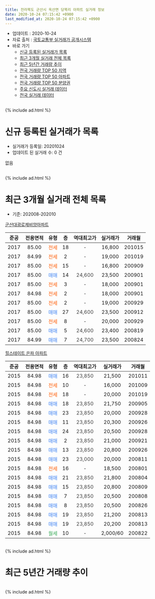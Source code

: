 ```yaml
---
title: 전라북도 군산시 옥산면 당북리 아파트 실거래 정보
date: 2020-10-24 07:15:42 +0900
last_modified_at: 2020-10-24 07:15:42 +0900
---
```


* 업데이트 : 2020-10-24
* 자료 출처 : [국토교통부 실거래가 공개시스템](http://rt.molit.go.kr)
* 바로 가기
    * [신규 등록된 실거래가 목록](#신규-등록된-실거래가-목록)
    * [최근 3개월 실거래 전체 목록](#최근-3개월-실거래-전체-목록)
    * [최근 5년간 거래량 추이](#최근-5년간-거래량-추이)
    * [전국 거래량 TOP 50 지역](https://inasie.github.io/apt-trade-info/최근-3개월-전국에서-가장-거래가-많이-발생한-지역)
    * [전국 거래량 TOP 50 아파트](https://inasie.github.io/apt-trade-info/최근-3개월-전국에서-가장-거래가-많이-발생한-아파트)
    * [전국 거래량 TOP 50 분양권](https://inasie.github.io/apt-trade-info/최근-3개월-전국에서-가장-거래가-많이-발생한-분양권)
    * [주요 신도시 실거래 데이터](https://inasie.github.io/apt-trade-info/주요-신도시)
    * [전국 실거래 데이터](https://inasie.github.io/apt-trade-info/전국)
<br>
{% include ad.html %}
<br>

# 신규 등록된 실거래가 목록
* 실거래가 등록일: 20201024
* 업데이트 된 실거래 수: 0 건

없음

<br>
{% include ad.html %}
<br>

# 최근 3개월 실거래 전체 목록
* 기준: 202008-202010


[군산대광로제비앙아파트](https://search.naver.com/search.naver?query=%EC%A0%84%EB%9D%BC%EB%B6%81%EB%8F%84+%EA%B5%B0%EC%82%B0%EC%8B%9C+%EC%98%A5%EC%82%B0%EB%A9%B4+%EB%8B%B9%EB%B6%81%EB%A6%AC+%EA%B5%B0%EC%82%B0%EB%8C%80%EA%B4%91%EB%A1%9C%EC%A0%9C%EB%B9%84%EC%95%99%EC%95%84%ED%8C%8C%ED%8A%B8)

|준공|전용면적|유형|층|역대최고가|실거래가|거래월|
|:---:|:---:|:---:|:---:|:---:|:---:|:---:|
|2017|85.00|<span style="color:#ff5a00">전세</span>|18|<span style="color:#444444">-</span>|16,800|201015|
|2017|84.99|<span style="color:#ff5a00">전세</span>|2|<span style="color:#444444">-</span>|19,000|201019|
|2017|85.00|<span style="color:#ff5a00">전세</span>|15|<span style="color:#444444">-</span>|16,800|200909|
|2017|85.00|<span style="color:#4285f3">매매</span>|14|<span style="color:#444444">24,600</span>|23,500|200901|
|2017|85.00|<span style="color:#ff5a00">전세</span>|3|<span style="color:#444444">-</span>|18,000|200901|
|2017|84.98|<span style="color:#ff5a00">전세</span>|2|<span style="color:#444444">-</span>|18,000|200901|
|2017|85.00|<span style="color:#ff5a00">전세</span>|2|<span style="color:#444444">-</span>|19,000|200929|
|2017|85.00|<span style="color:#4285f3">매매</span>|27|<span style="color:#444444">24,600</span>|23,500|200912|
|2017|85.00|<span style="color:#ff5a00">전세</span>|8|<span style="color:#444444">-</span>|20,000|200929|
|2017|85.00|<span style="color:#4285f3">매매</span>|5|<span style="color:#444444">24,600</span>|23,400|200819|
|2017|84.99|<span style="color:#4285f3">매매</span>|7|<span style="color:#444444">24,700</span>|23,500|200824|

[힐스테이트 은파 아파트](https://search.naver.com/search.naver?query=%EC%A0%84%EB%9D%BC%EB%B6%81%EB%8F%84+%EA%B5%B0%EC%82%B0%EC%8B%9C+%EC%98%A5%EC%82%B0%EB%A9%B4+%EB%8B%B9%EB%B6%81%EB%A6%AC+%ED%9E%90%EC%8A%A4%ED%85%8C%EC%9D%B4%ED%8A%B8+%EC%9D%80%ED%8C%8C+%EC%95%84%ED%8C%8C%ED%8A%B8)

|준공|전용면적|유형|층|역대최고가|실거래가|거래월|
|:---:|:---:|:---:|:---:|:---:|:---:|:---:|
|2015|84.98|<span style="color:#4285f3">매매</span>|16|<span style="color:#444444">23,850</span>|21,500|201011|
|2015|84.98|<span style="color:#ff5a00">전세</span>|10|<span style="color:#444444">-</span>|16,000|201009|
|2015|84.98|<span style="color:#ff5a00">전세</span>|18|<span style="color:#444444">-</span>|20,000|201019|
|2015|84.98|<span style="color:#4285f3">매매</span>|18|<span style="color:#444444">23,850</span>|21,750|200905|
|2015|84.98|<span style="color:#4285f3">매매</span>|23|<span style="color:#444444">23,850</span>|20,000|200928|
|2015|84.98|<span style="color:#4285f3">매매</span>|11|<span style="color:#444444">23,850</span>|20,300|200926|
|2015|84.98|<span style="color:#4285f3">매매</span>|24|<span style="color:#444444">23,850</span>|20,500|200928|
|2015|84.98|<span style="color:#4285f3">매매</span>|2|<span style="color:#444444">23,850</span>|21,000|200921|
|2015|84.98|<span style="color:#4285f3">매매</span>|13|<span style="color:#444444">23,850</span>|20,800|200926|
|2015|84.98|<span style="color:#4285f3">매매</span>|23|<span style="color:#444444">23,000</span>|20,000|200811|
|2015|84.98|<span style="color:#ff5a00">전세</span>|16|<span style="color:#444444">-</span>|18,500|200801|
|2015|84.98|<span style="color:#4285f3">매매</span>|21|<span style="color:#444444">23,850</span>|21,800|200804|
|2015|84.98|<span style="color:#4285f3">매매</span>|15|<span style="color:#444444">23,850</span>|20,800|200809|
|2015|84.98|<span style="color:#4285f3">매매</span>|7|<span style="color:#444444">23,850</span>|20,500|200808|
|2015|84.98|<span style="color:#4285f3">매매</span>|8|<span style="color:#444444">23,850</span>|20,500|200826|
|2015|84.98|<span style="color:#4285f3">매매</span>|19|<span style="color:#444444">23,850</span>|21,200|200813|
|2015|84.98|<span style="color:#4285f3">매매</span>|19|<span style="color:#444444">23,850</span>|20,200|200813|
|2015|84.98|<span style="color:#34a853">월세</span>|10|<span style="color:#444444">-</span>|2,000/60|200822|


<br>
{% include ad.html %}
<br>

# 최근 5년간 거래량 추이


<div style="width:100%;">
    <canvas id="deal_progress" height="200"></canvas>
</div>

<script>
new Chart(document.getElementById("deal_progress"), {
    type: 'line',
    data: {
        labels: ['201510','201511','201512','201601','201602','201603','201604','201605','201606','201607','201608','201609','201610','201611','201612','201701','201702','201703','201704','201705','201706','201707','201708','201709','201710','201711','201712','201801','201802','201803','201804','201805','201806','201807','201808','201809','201810','201811','201812','201901','201902','201903','201904','201905','201906','201907','201908','201909','201910','201911','201912','202001','202002','202003','202004','202005','202006','202007','202008','202009','202010'],
        datasets: [{
            label: '매매',
            pointRadius: 1,
            data: [7, 61, 32, 7, 17, 4, 5, 1, 1, 1, 3, 0, 3, 0, 0, 0, 2, 2, 0, 0, 1, 0, 3, 0, 4, 4, 0, 10, 4, 4, 4, 4, 5, 44, 2, 2, 3, 23, 1, 2, 1, 5, 20, 6, 5, 7, 3, 11, 6, 8, 13, 3, 5, 9, 0, 6, 9, 4, 9, 8, 1],
            borderColor: "rgba(255, 201, 14, 1)",
            backgroundColor: "rgba(255, 201, 14, 0.5)",
            fill: false,
            lineTension: 0
        },{
            label: '전월세',
            pointRadius: 1,
            data: [21, 11, 7, 6, 9, 10, 7, 7, 4, 2, 0, 0, 3, 1, 0, 0, 0, 1, 1, 1, 4, 2, 3, 7, 11, 9, 12, 14, 12, 18, 9, 3, 2, 9, 9, 10, 7, 9, 4, 11, 14, 16, 9, 13, 11, 25, 25, 24, 22, 11, 6, 7, 7, 13, 5, 4, 7, 1, 2, 5, 4],
            borderColor: "rgba(0, 141, 185, 1)",
            backgroundColor: "rgba(0, 141, 185, 0.5)",
            fill: false,
            lineTension: 0
        }
        ]
    },
    options: {
        responsive: true,
        title: {
            display: false
        },
        tooltips: {
            mode: 'index',
            intersect: false
        },
        hover: {
            mode: 'nearest',
            intersect: true
        },
        scales: {
            xAxes: [{
                display: true,
                scaleLabel: {
                    display: true,
                    labelString: '년/월'
                }
            }],
            yAxes: [{
                display: true,
                ticks: {
                    suggestedMin: 0,
                },
                scaleLabel: {
                    display: true,
                    labelString: '실거래 수'
                }
            }]
        }
    }
});

</script>


<br>
{% include ad.html %}
<br>

